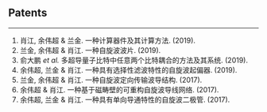 ## **Patents**

***

1. 肖江, 余伟超 & 兰金. 一种计算器件及其计算方法. (2019).
2. 兰金, 余伟超 & 肖江. 一种自旋波波片. (2019).
3. 俞大鹏 *et al.* 多超导量子比特中任意两个比特耦合的方法及其系统.
(2019).
4. 余伟超, 兰金 & 肖江. 一种具有选择性滤波特性的自旋波起偏器. (2019).
5. 兰金, 余伟超 & 肖江. 一种自旋波定向传输波导结构. (2017).
6. 余伟超 & 肖江. 一种基于磁畴壁的可重构自旋波导线网络. (2017).
7. 余伟超, 兰金 & 肖江. 一种具有单向导通特性的自旋波二极管. (2017).
